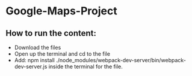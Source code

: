 # Google-Maps-Project
## How to run the content:
* Download the files
* Open up the terminal and cd to the file
* Add: npm install
./node_modules/webpack-dev-server/bin/webpack-dev-server.js inside the terminal for the file.
